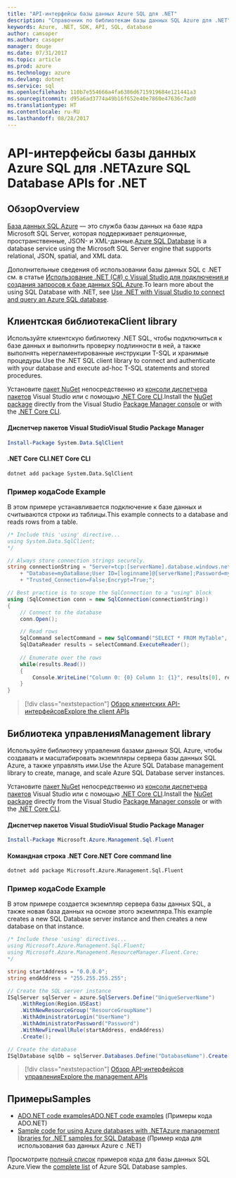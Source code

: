 ```yaml
---
title: "API-интерфейсы базы данных Azure SQL для .NET"
description: "Справочник по библиотекам базы данных SQL Azure для .NET"
keywords: Azure, .NET, SDK, API, SQL, database
author: camsoper
ms.author: casoper
manager: douge
ms.date: 07/31/2017
ms.topic: article
ms.prod: azure
ms.technology: azure
ms.devlang: dotnet
ms.service: sql
ms.openlocfilehash: 110b7e554666a4fa6386d6715919684e121441a3
ms.sourcegitcommit: d95a6ad3774a49b16f652e40e7860e47636c7ad0
ms.translationtype: HT
ms.contentlocale: ru-RU
ms.lasthandoff: 08/28/2017
---
```

# <a name="azure-sql-database-apis-for-net"></a><span data-ttu-id="c76e7-104">API-интерфейсы базы данных Azure SQL для .NET</span><span class="sxs-lookup"><span data-stu-id="c76e7-104">Azure SQL Database APIs for .NET</span></span>

## <a name="overview"></a><span data-ttu-id="c76e7-105">Обзор</span><span class="sxs-lookup"><span data-stu-id="c76e7-105">Overview</span></span>

<span data-ttu-id="c76e7-106">[База данных SQL Azure](https://docs.microsoft.com/azure/sql-database/sql-database-technical-overview) — это служба базы данных на базе ядра Microsoft SQL Server, которая поддерживает реляционные, пространственные, JSON- и XML-данные.</span><span class="sxs-lookup"><span data-stu-id="c76e7-106">[Azure SQL Database](https://docs.microsoft.com/azure/sql-database/sql-database-technical-overview) is a database service using the Microsoft SQL Server engine that supports relational, JSON, spatial, and XML data.</span></span> 

<span data-ttu-id="c76e7-107">Дополнительные сведения об использовании базы данных SQL с .NET см. в статье [Использование .NET (C#) с Visual Studio для подключения и создания запросов к базе данных SQL Azure](https://docs.microsoft.com/azure/sql-database/sql-database-connect-query-dotnet-visual-studio).</span><span class="sxs-lookup"><span data-stu-id="c76e7-107">To learn more about the using SQL Database with .NET, see [Use .NET with Visual Studio to connect and query an Azure SQL database](https://docs.microsoft.com/azure/sql-database/sql-database-connect-query-dotnet-visual-studio).</span></span>

## <a name="client-library"></a><span data-ttu-id="c76e7-108">Клиентская библиотека</span><span class="sxs-lookup"><span data-stu-id="c76e7-108">Client library</span></span>

<span data-ttu-id="c76e7-109">Используйте клиентскую библиотеку .NET SQL, чтобы подключиться к базе данных и выполнить проверку подлинности в ней, а также выполнять нерегламентированные инструкции T-SQL и хранимые процедуры.</span><span class="sxs-lookup"><span data-stu-id="c76e7-109">Use the .NET SQL client library to connect and authenticate with your database and execute ad-hoc T-SQL statements and stored procedures.</span></span>

<span data-ttu-id="c76e7-110">Установите [пакет NuGet]( https://www.nuget.org/packages/System.Data.SqlClient) непосредственно из [консоли диспетчера пакетов](https://docs.microsoft.com/nuget/tools/package-manager-console) Visual Studio или с помощью [.NET Core CLI](https://docs.microsoft.com/en-us/dotnet/core/tools/dotnet-add-package).</span><span class="sxs-lookup"><span data-stu-id="c76e7-110">Install the [NuGet package]( https://www.nuget.org/packages/System.Data.SqlClient) directly from the Visual Studio [Package Manager console](https://docs.microsoft.com/nuget/tools/package-manager-console) or with the [.NET Core CLI](https://docs.microsoft.com/en-us/dotnet/core/tools/dotnet-add-package).</span></span>

#### <a name="visual-studio-package-manager"></a><span data-ttu-id="c76e7-111">Диспетчер пакетов Visual Studio</span><span class="sxs-lookup"><span data-stu-id="c76e7-111">Visual Studio Package Manager</span></span>

```powershell
Install-Package System.Data.SqlClient
```

#### <a name="net-core-cli"></a><span data-ttu-id="c76e7-112">.NET Core CLI</span><span class="sxs-lookup"><span data-stu-id="c76e7-112">.NET Core CLI</span></span>

```bash
dotnet add package System.Data.SqlClient
```

### <a name="code-example"></a><span data-ttu-id="c76e7-113">Пример кода</span><span class="sxs-lookup"><span data-stu-id="c76e7-113">Code Example</span></span>

<span data-ttu-id="c76e7-114">В этом примере устанавливается подключение к базе данных и считываются строки из таблицы.</span><span class="sxs-lookup"><span data-stu-id="c76e7-114">This example connects to a database and reads rows from a table.</span></span>

```csharp
/* Include this 'using' directive...
using System.Data.SqlClient;
*/

// Always store connection strings securely. 
string connectionString = "Server=tcp:[serverName].database.windows.net;" 
    + "Database=myDataBase;User ID=[loginname]@[serverName];Password=myPassword;"
    + "Trusted_Connection=False;Encrypt=True;";

// Best practice is to scope the SqlConnection to a "using" block
using (SqlConnection conn = new SqlConnection(connectionString))
{
    // Connect to the database
    conn.Open();

    // Read rows
    SqlCommand selectCommand = new SqlCommand("SELECT * FROM MyTable", conn);
    SqlDataReader results = selectCommand.ExecuteReader();
    
    // Enumerate over the rows
    while(results.Read())
    {
        Console.WriteLine("Column 0: {0} Column 1: {1}", results[0], results[1]);
    }
}
```

> [!div class="nextstepaction"]
> [<span data-ttu-id="c76e7-115">Обзор клиентских API-интерфейсов</span><span class="sxs-lookup"><span data-stu-id="c76e7-115">Explore the client APIs</span></span>](/dotnet/api/overview/azure/sql/client)

## <a name="management-library"></a><span data-ttu-id="c76e7-116">Библиотека управления</span><span class="sxs-lookup"><span data-stu-id="c76e7-116">Management library</span></span>

<span data-ttu-id="c76e7-117">Используйте библиотеку управления базами данных SQL Azure, чтобы создавать и масштабировать экземпляры сервера базы данных SQL Azure, а также управлять ими.</span><span class="sxs-lookup"><span data-stu-id="c76e7-117">Use the Azure SQL Database management library to create, manage, and scale Azure SQL Database server instances.</span></span>

<span data-ttu-id="c76e7-118">Установите [пакет NuGet](https://www.nuget.org/packages/Microsoft.Azure.Management.Sql.Fluent/) непосредственно из [консоли диспетчера пакетов](https://docs.microsoft.com/nuget/tools/package-manager-console) Visual Studio или с помощью [.NET Core CLI](https://docs.microsoft.com/dotnet/core/tools/dotnet-add-package).</span><span class="sxs-lookup"><span data-stu-id="c76e7-118">Install the [NuGet package](https://www.nuget.org/packages/Microsoft.Azure.Management.Sql.Fluent/) directly from the Visual Studio [Package Manager console](https://docs.microsoft.com/nuget/tools/package-manager-console) or with the [.NET Core CLI](https://docs.microsoft.com/dotnet/core/tools/dotnet-add-package).</span></span>

#### <a name="visual-studio-package-manager"></a><span data-ttu-id="c76e7-119">Диспетчер пакетов Visual Studio</span><span class="sxs-lookup"><span data-stu-id="c76e7-119">Visual Studio Package Manager</span></span>

```powershell
Install-Package Microsoft.Azure.Management.Sql.Fluent
``` 

#### <a name="net-core-command-line"></a><span data-ttu-id="c76e7-120">Командная строка .NET Core</span><span class="sxs-lookup"><span data-stu-id="c76e7-120">.NET Core command line</span></span>

```bash
dotnet add package Microsoft.Azure.Management.Sql.Fluent
```

### <a name="code-example"></a><span data-ttu-id="c76e7-121">Пример кода</span><span class="sxs-lookup"><span data-stu-id="c76e7-121">Code Example</span></span>

<span data-ttu-id="c76e7-122">В этом примере создается экземпляр сервера базы данных SQL, а также новая база данных на основе этого экземпляра.</span><span class="sxs-lookup"><span data-stu-id="c76e7-122">This example creates a new SQL Database server instance and then creates a new database on that instance.</span></span>

```csharp
/* Include these 'using' directives...
using Microsoft.Azure.Management.Sql.Fluent;
using Microsoft.Azure.Management.ResourceManager.Fluent.Core;
*/

string startAddress = "0.0.0.0";
string endAddress = "255.255.255.255";

// Create the SQL server instance
ISqlServer sqlServer = azure.SqlServers.Define("UniqueServerName")
    .WithRegion(Region.USEast)
    .WithNewResourceGroup("ResourceGroupName")
    .WithAdministratorLogin("UserName")
    .WithAdministratorPassword("Password")
    .WithNewFirewallRule(startAddress, endAddress)
    .Create();

// Create the database
ISqlDatabase sqlDb = sqlServer.Databases.Define("DatabaseName").Create();
```

> [!div class="nextstepaction"]
> [<span data-ttu-id="c76e7-123">Обзор API-интерфейсов управления</span><span class="sxs-lookup"><span data-stu-id="c76e7-123">Explore the management APIs</span></span>](/dotnet/api/overview/azure/sql/management)

## <a name="samples"></a><span data-ttu-id="c76e7-124">Примеры</span><span class="sxs-lookup"><span data-stu-id="c76e7-124">Samples</span></span>

- [<span data-ttu-id="c76e7-125">ADO.NET code examples</span><span class="sxs-lookup"><span data-stu-id="c76e7-125">ADO.NET code examples</span></span>](/dotnet/framework/data/adonet/ado-net-code-examples) (Примеры кода ADO.NET)
- [<span data-ttu-id="c76e7-126">Sample code for using Azure databases with .NET</span><span class="sxs-lookup"><span data-stu-id="c76e7-126">Azure management libraries for .NET samples for SQL Database</span></span>](/dotnet/azure/dotnet-sdk-azure-sql-database-samples) (Пример кода для использования баз данных Azure с .NET)

<span data-ttu-id="c76e7-127">Просмотрите [полный список](https://azure.microsoft.com/en-us/resources/samples/?platform=dotnet&term=sql+database) примеров кода для базы данных SQL Azure.</span><span class="sxs-lookup"><span data-stu-id="c76e7-127">View the [complete list](https://azure.microsoft.com/en-us/resources/samples/?platform=dotnet&term=sql+database) of Azure SQL Database samples.</span></span>

